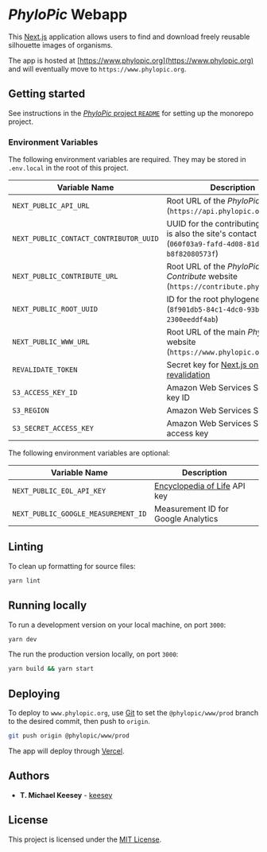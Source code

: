 # _PhyloPic_ Webapp

This [Next.js](https://nextjs.org/) application allows users to find and download freely reusable silhouette images of organisms.

The app is hosted at [https://www.phylopic.org](https://www.phylopic.org) and will eventually move to `https://www.phylopic.org`.

## Getting started

See instructions in the [_PhyloPic_ project `README`](../../README.md) for setting up the monorepo project.

### Environment Variables

The following environment variables are required. They may be stored in `.env.local` in the root of this project.

| Variable Name                          | Description                                                                                                                                                        |
| -------------------------------------- | ------------------------------------------------------------------------------------------------------------------------------------------------------------------ |
| `NEXT_PUBLIC_API_URL`                  | Root URL of the _PhyloPic_ API (`https://api.phylopic.org`)                                                                                                        |
| `NEXT_PUBLIC_CONTACT_CONTRIBUTOR_UUID` | UUID for the contributing user that is also the site's contact point (`060f03a9-fafd-4d08-81d1-b8f82080573f`)                                                      |
| `NEXT_PUBLIC_CONTRIBUTE_URL`           | Root URL of the _PhyloPic: Contribute_ website (`https://contribute.phylopic.org`)                                                                                 |
| `NEXT_PUBLIC_ROOT_UUID`                | ID for the root phylogenetic node (`8f901db5-84c1-4dc0-93ba-2300eeddf4ab`)                                                                                         |
| `NEXT_PUBLIC_WWW_URL`                  | Root URL of the main _PhyloPic_ website (`https://www.phylopic.org`)                                                                                               |
| `REVALIDATE_TOKEN`                     | Secret key for [Next.js on-demand revalidation](https://nextjs.org/docs/basic-features/data-fetching/incremental-static-regeneration#using-on-demand-revalidation) |
| `S3_ACCESS_KEY_ID`                     | Amazon Web Services S3 access key ID                                                                                                                               |
| `S3_REGION`                            | Amazon Web Services S3 region                                                                                                                                      |
| `S3_SECRET_ACCESS_KEY`                 | Amazon Web Services S3 secret access key                                                                                                                           |

The following environment variables are optional:

| Variable Name                       | Description                                     |
| ----------------------------------- | ----------------------------------------------- |
| `NEXT_PUBLIC_EOL_API_KEY`           | [Encyclopedia of Life](https://eol.org) API key |
| `NEXT_PUBLIC_GOOGLE_MEASUREMENT_ID` | Measurement ID for Google Analytics             |

## Linting

To clean up formatting for source files:

```sh
yarn lint
```

## Running locally

To run a development version on your local machine, on port `3000`:

```sh
yarn dev
```

The run the production version locally, on port `3000`:

```sh
yarn build && yarn start
```

## Deploying

To deploy to `www.phylopic.org`, use [Git](https://git-scm.com/) to set the `@phylopic/www/prod` branch to the desired commit, then push to `origin`.

```sh
git push origin @phylopic/www/prod
```

The app will deploy through [Vercel](https://vercel.com/keesey/phylopic-www).

## Authors

-   **T. Michael Keesey** - [keesey](https://github.com/keesey)

## License

This project is licensed under the [MIT License](../../LICENSE).
